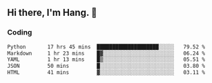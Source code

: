## Hi there, I'm Hang. 👋

### Coding

<!--START_SECTION:waka-->

```txt
Python       17 hrs 45 mins  ████████████████████░░░░░   79.52 %
Markdown     1 hr 23 mins    █▓░░░░░░░░░░░░░░░░░░░░░░░   06.24 %
YAML         1 hr 13 mins    █▒░░░░░░░░░░░░░░░░░░░░░░░   05.51 %
JSON         50 mins         █░░░░░░░░░░░░░░░░░░░░░░░░   03.80 %
HTML         41 mins         ▓░░░░░░░░░░░░░░░░░░░░░░░░   03.11 %
```

<!--END_SECTION:waka-->
